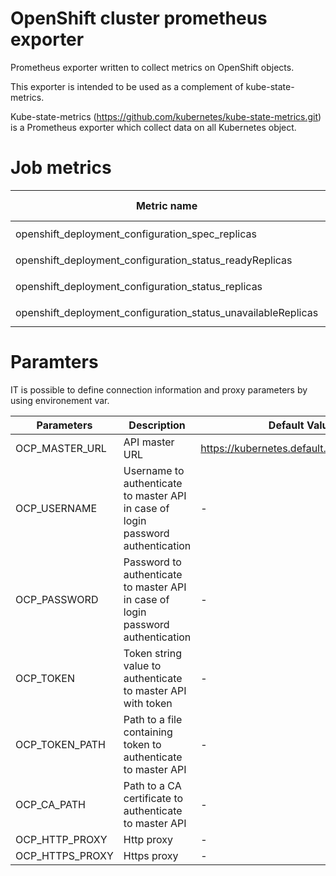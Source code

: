 
# OpenShift cluster prometheus exporter

Prometheus exporter written to collect metrics on OpenShift objects.

This exporter is intended to be used as a complement of kube-state-metrics. 

Kube-state-metrics (https://github.com/kubernetes/kube-state-metrics.git) is a Prometheus exporter which collect data on all Kubernetes object.


# Job metrics

| Metric name| Metric type | Labels/tags |
| ---------- | ----------- | ----------- |
| openshift_deployment_configuration_spec_replicas | Gauge | `deployment_configuration_name`, `namespace` |
| openshift_deployment_configuration_status_readyReplicas | Gauge | `deployment_configuration_name`, `namespace` |
| openshift_deployment_configuration_status_replicas | Gauge | `deployment_configuration_name`, `namespace` |
| openshift_deployment_configuration_status_unavailableReplicas | Gauge | `deployment_configuration_name`, `namespace` |

# Paramters

IT is possible to define connection information and proxy parameters by using environement var.

| Parameters | Description | Default Value |     
| ---------- | ----------- | ------------- |
| OCP_MASTER_URL | API master URL | https://kubernetes.default.svc.cluster.local  |
| OCP_USERNAME | Username to authenticate to master API in case of login password authentication  | - |
| OCP_PASSWORD | Password to authenticate to  master API in case of login password authentication | - |
| OCP_TOKEN | Token string value to authenticate to  master API  with token | - |
| OCP_TOKEN_PATH | Path to a file containing token to authenticate to  master API   | - |
| OCP_CA_PATH | Path to a CA certificate to authenticate to master API | - |
| OCP_HTTP_PROXY | Http proxy  | - |
| OCP_HTTPS_PROXY | Https proxy | - |

